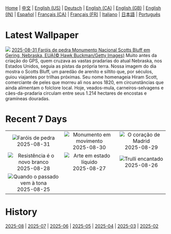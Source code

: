 [Home](../README.md) | [中文](zh-CN.md) | [English (US)](en-US.md) | [Deutsch](de-DE.md) | [English (CA)](en-CA.md) | [English (GB)](en-GB.md) | [English (IN)](en-IN.md) | [Español](es-ES.md) | [Français (CA)](fr-CA.md) | [Français (FR)](fr-FR.md) | [Italiano](it-IT.md) | [日本語](ja-JP.md) | [Português](pt-BR.md)

# Latest Wallpaper
![](https://www.bing.com/th?id=OHR.ScottsBluff_PT-BR7461504826_UHD.jpg)
[2025-08-31 Faróis de pedra Monumento Nacional Scotts Bluff em Gering, Nebraska, EUA(© Hawk Buckman/Getty Images)](https://www.bing.com/th?id=OHR.ScottsBluff_PT-BR7461504826_UHD.jpg)
Muito antes da criação do GPS, quem cruzava as vastas pradarias do atual Nebraska, nos Estados Unidos, seguia as pistas da própria terra. Nossa imagem do dia mostra o Scotts Bluff, um paredão de arenito e siltito que, por séculos, guiou viajantes por trilhas próximas. Seu nome homenageia Hiram Scott, comerciante de peles que morreu ali nos anos 1820, em circunstâncias que ainda alimentam o folclore local. Hoje, veados-mula, carneiros-selvagens e cães-da-pradaria circulam entre seus 1.214 hectares de encostas e gramíneas douradas.

# Recent 7 Days
|  |  |  |
|:---:|:---:|:---:|
| ![](https://www.bing.com/th?id=OHR.ScottsBluff_PT-BR7461504826_400x240.jpg "Faróis de pedra") 2025-08-31 | ![](https://www.bing.com/th?id=OHR.MaldivesWhaleShark_PT-BR7655648447_400x240.jpg "Monumento em movimento") 2025-08-30 | ![](https://www.bing.com/th?id=OHR.PlazaMayor_PT-BR7717335564_400x240.jpg "O coração de Madrid") 2025-08-29 |
| ![](https://www.bing.com/th?id=OHR.WhiteEgret_PT-BR8998981600_400x240.jpg "Resistência é o novo branco") 2025-08-28 | ![](https://www.bing.com/th?id=OHR.FaroeLake_PT-BR9196671345_400x240.jpg "Arte em estado líquido") 2025-08-27 | ![](https://www.bing.com/th?id=OHR.TrulliHouses_PT-BR9475692206_400x240.jpg "Trulli encantado") 2025-08-26 |
| ![](https://www.bing.com/th?id=OHR.YellowstoneRiver_PT-BR9693937277_400x240.jpg "Quando o passado vem à tona") 2025-08-25 |  |  |

# History
[2025-08](../archives/wallpaper/pt-BR/w_2025_08.md) | [2025-07](../archives/wallpaper/pt-BR/w_2025_07.md) | [2025-06](../archives/wallpaper/pt-BR/w_2025_06.md) | [2025-05](../archives/wallpaper/pt-BR/w_2025_05.md) | [2025-04](../archives/wallpaper/pt-BR/w_2025_04.md) | [2025-03](../archives/wallpaper/pt-BR/w_2025_03.md) | [2025-02](../archives/wallpaper/pt-BR/w_2025_02.md)
